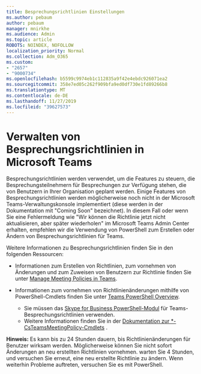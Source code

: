 ```yaml
---
title: Besprechungsrichtlinien Einstellungen
ms.author: pebaum
author: pebaum
manager: mnirkhe
ms.audience: Admin
ms.topic: article
ROBOTS: NOINDEX, NOFOLLOW
localization_priority: Normal
ms.collection: Adm_O365
ms.custom:
- "2657"
- "9000734"
ms.openlocfilehash: b5599c9974eb1c112835a9f42e4ebdc926071ea2
ms.sourcegitcommit: 358e7ed05c262f909bfa9ed0df730e1fd89266b8
ms.translationtype: MT
ms.contentlocale: de-DE
ms.lasthandoff: 11/27/2019
ms.locfileid: "39627573"
---
```

# <a name="manage-meeting-policies-in-microsoft-teams"></a>Verwalten von Besprechungsrichtlinien in Microsoft Teams

Besprechungsrichtlinien werden verwendet, um die Features zu steuern, die Besprechungsteilnehmern für Besprechungen zur Verfügung stehen, die von Benutzern in Ihrer Organisation geplant werden. Einige Features von Besprechungsrichtlinien werden möglicherweise noch nicht in der Microsoft Teams-Verwaltungskonsole implementiert (diese werden in der Dokumentation mit "Coming Soon" bezeichnet). In diesem Fall oder wenn Sie eine Fehlermeldung wie "Wir können die Richtlinie jetzt nicht aktualisieren, aber später wiederholen" im Microsoft Teams Admin Center erhalten, empfehlen wir die Verwendung von PowerShell zum Erstellen oder Ändern von Besprechungsrichtlinien für Teams. 

Weitere Informationen zu Besprechungsrichtlinien finden Sie in den folgenden Ressourcen:

- Informationen zum Erstellen von Richtlinien, zum vornehmen von Änderungen und zum Zuweisen von Benutzern zur Richtlinie finden Sie unter [Manage Meeting Policies in Teams](https://docs.microsoft.com/microsoftteams/meeting-policies-in-teams).

- Informationen zum vornehmen von Richtlinienänderungen mithilfe von PowerShell-Cmdlets finden Sie unter [Teams PowerShell Overview](https://docs.microsoft.com/microsoftteams/teams-powershell-overview). 
    - Sie müssen das [Skype for Business PowerShell-Modul](https://www.microsoft.com/download/details.aspx?id=39366) für Teams-Besprechungsrichtlinien verwenden. 
    - Weitere Informationen finden Sie in der [Dokumentation zur *-CsTeamsMeetingPolicy-Cmdlets](https://docs.microsoft.com/search/?search=CsTeamsMeetingPolicy&view=skype-ps) .

**Hinweis:** Es kann bis zu 24 Stunden dauern, bis Richtlinienänderungen für Benutzer wirksam werden. Möglicherweise können Sie nicht sofort Änderungen an neu erstellten Richtlinien vornehmen. warten Sie 4 Stunden, und versuchen Sie erneut, eine neu erstellte Richtlinie zu ändern. Wenn weiterhin Probleme auftreten, versuchen Sie es mit PowerShell.  